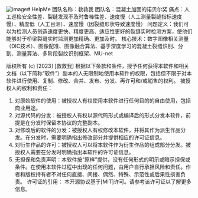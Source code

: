 ![image](https://github.com/MLA777/HelpMe/assets/91509694/9033f000-d4e2-4421-a0e5-61907b5d8857)# HelpMe
团队名称：救救我
团队名：混凝土加固的诺贝尔奖
痛点：人工巡检安全性差、裂缝发现不及时鲁棒性差、速度慢（人工测量裂缝指标速度慢）、精度低（人工目测）、速度慢（因裂缝形状导致速度慢）
问题定义：我们可以为检测人员创造速度更快、精度更高、适应性更好的裂缝实时检测方案，使他们能够对于桥梁裂缝实时监测更加精确、更加及时。
核心技术：数字图像相关测量（DIC技术）、图像配准、图像融合算法、基于深度学习的混凝土裂缝识别、分割、测量算法、多阶段裂纹识别框架、MU-net

版权所有 (c) [2023] [救救我]
根据以下条款和条件，授予任何获得本软件和相关文档（以下简称“软件”）副本的人无限制地使用本软件的权限，包括但不限于对本软件进行使用、复制、修改、合并、发布、分发、再许可和/或销售的权利。
被授权人的权利和责任：
1. 对原始软件的使用：被授权人有权使用本软件进行任何目的的自由使用，包括商业用途。
2. 对源代码的分发：被授权人有权以源代码形式或编译后的形式分发本软件，前提是在分发时保留本协议的完整副本。
3. 对修改后的软件的分发：被授权人有权修改本软件，并将其作为派生作品分发。在分发时，需要明确指出修改部分并提供相应的许可证信息。
4. 对衍生作品的许可：被授权人可以将本软件作为衍生作品的组成部分分发。被授权人需要在分发时明确指出本软件的许可证信息。
5. 无担保和免责声明：本软件按“原样”提供，没有任何形式的明示或暗示担保或条件。在使用本软件过程中出现的任何问题，由用户自行承担风险和责任。作者和版权持有者不对任何直接、间接、偶然、特殊、示范性或后果性损害负责。
许可证的引用：
本开源协议基于[MIT]许可。请参考该许可证以了解更多信息。







